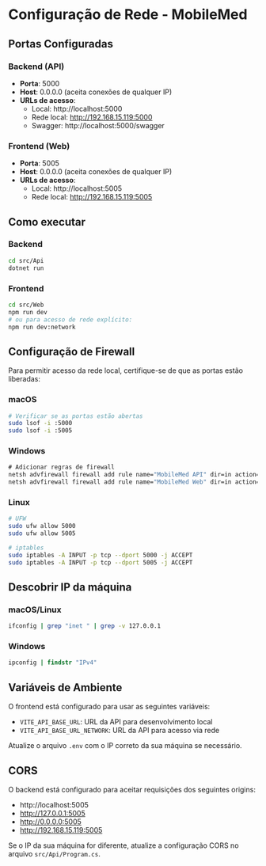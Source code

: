 # Configuração de Rede - MobileMed

## Portas Configuradas

### Backend (API)
- **Porta**: 5000
- **Host**: 0.0.0.0 (aceita conexões de qualquer IP)
- **URLs de acesso**:
  - Local: http://localhost:5000
  - Rede local: http://192.168.15.119:5000
  - Swagger: http://localhost:5000/swagger

### Frontend (Web)
- **Porta**: 5005
- **Host**: 0.0.0.0 (aceita conexões de qualquer IP)
- **URLs de acesso**:
  - Local: http://localhost:5005
  - Rede local: http://192.168.15.119:5005

## Como executar

### Backend
```bash
cd src/Api
dotnet run
```

### Frontend
```bash
cd src/Web
npm run dev
# ou para acesso de rede explícito:
npm run dev:network
```

## Configuração de Firewall

Para permitir acesso da rede local, certifique-se de que as portas estão liberadas:

### macOS
```bash
# Verificar se as portas estão abertas
sudo lsof -i :5000
sudo lsof -i :5005
```

### Windows
```cmd
# Adicionar regras de firewall
netsh advfirewall firewall add rule name="MobileMed API" dir=in action=allow protocol=TCP localport=5000
netsh advfirewall firewall add rule name="MobileMed Web" dir=in action=allow protocol=TCP localport=5005
```

### Linux
```bash
# UFW
sudo ufw allow 5000
sudo ufw allow 5005

# iptables
sudo iptables -A INPUT -p tcp --dport 5000 -j ACCEPT
sudo iptables -A INPUT -p tcp --dport 5005 -j ACCEPT
```

## Descobrir IP da máquina

### macOS/Linux
```bash
ifconfig | grep "inet " | grep -v 127.0.0.1
```

### Windows
```cmd
ipconfig | findstr "IPv4"
```

## Variáveis de Ambiente

O frontend está configurado para usar as seguintes variáveis:

- `VITE_API_BASE_URL`: URL da API para desenvolvimento local
- `VITE_API_BASE_URL_NETWORK`: URL da API para acesso via rede

Atualize o arquivo `.env` com o IP correto da sua máquina se necessário.

## CORS

O backend está configurado para aceitar requisições dos seguintes origins:
- http://localhost:5005
- http://127.0.0.1:5005
- http://0.0.0.0:5005
- http://192.168.15.119:5005

Se o IP da sua máquina for diferente, atualize a configuração CORS no arquivo `src/Api/Program.cs`.